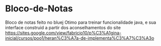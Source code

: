 # Bloco-de-Notas
Bloco de notas feito no bluej
Otimo para treinar funcionalidade java, e sua interface
construid a partir dos aconselhamentos do site https://sites.google.com/view/fabricio10/p%C3%A1gina-inicial/cursos/poo1/heran%C3%A7a-de-implementa%C3%A7%C3%A3o
